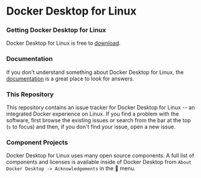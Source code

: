 # Docker Desktop for Linux

### Getting Docker Desktop for Linux

Docker Desktop for Linux is free to [download](https://docs.docker.com/desktop/install/linux-install/).

### Documentation

If you don't understand something about Docker Desktop for Linux, the [documentation](https://docs.docker.com/desktop/get-started/) is a great place to look for answers.

### This Repository

This repository contains an issue tracker for Docker Desktop for Linux -- an integrated Docker experience on Linux. If you find a problem with the software, first browse the existing issues or search from the bar at the top (`s` to focus) and then, if you don't find your issue, open a new issue.


### Component Projects

Docker Desktop for Linux uses many open source components. A full list of
components and licenses is available inside of Docker Desktop from `About Docker Desktop
-> Acknowledgements` in the :whale: menu.
